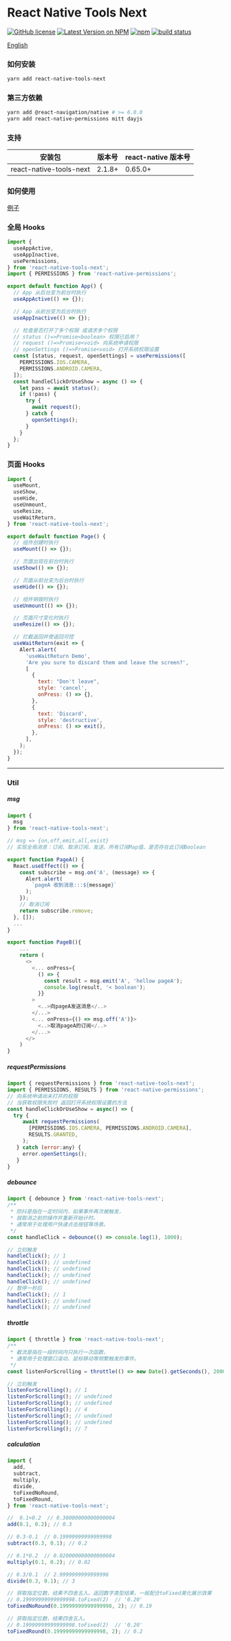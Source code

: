 # React Native Tools Next

[![GitHub license](https://img.shields.io/badge/license-MIT-blue.svg)](https://github.com/name-q/react-native-tools-next/blob/master/LICENSE)
[![Latest Version on NPM](https://img.shields.io/npm/v/react-native-tools-next.svg)](https://npmjs.com/package/react-native-tools-next)
[![npm](https://img.shields.io/npm/dt/react-native-tools-next.svg)](https://www.npmjs.com/package/react-native-tools-next)
[![build status](https://github.com/name-q/react-native-tools-next/actions/workflows/test.yml/badge.svg?branch=master)](https://github.com/name-q/react-native-tools-next/actions/workflows/test.yml)

[English](./README.md)

### 如何安装

```sh
yarn add react-native-tools-next
```

### 第三方依赖

```sh
yarn add @react-navigation/native # >= 6.0.0
yarn add react-native-permissions mitt dayjs
```

### 支持

| 安装包                  | 版本号 | react-native 版本号 |
| ----------------------- | ------ | ------------------- |
| react-native-tools-next | 2.1.8+ | 0.65.0+             |

### 如何使用

[例子](https://github.com/Chooin/react-native-tools-next-example)

### 全局 Hooks

```js
import {
  useAppActive,
  useAppInactive,
  usePermissions,
} from 'react-native-tools-next';
import { PERMISSIONS } from 'react-native-permissions';

export default function App() {
  // App 从后台变为前台时执行
  useAppActive(() => {});

  // App 从前台变为后台时执行
  useAppInactive(() => {});

  // 检查是否打开了多个权限 或请求多个权限
  // status ()=>Promise<boolean> 权限已启用？
  // request ()=>Promise<void> 向系统申请权限
  // openSettings ()=>Promise<void> 打开系统权限设置
  const [status, request, openSettings] = usePermissions([
    PERMISSIONS.IOS.CAMERA,
    PERMISSIONS.ANDROID.CAMERA,
  ]);
  const handleClickOrUseShow = async () => {
    let pass = await status();
    if (!pass) {
      try {
        await request();
      } catch {
        openSettings();
      }
    }
  };
}
```

### 页面 Hooks

```js
import {
  useMount,
  useShow,
  useHide,
  useUnmount,
  useResize,
  useWaitReturn,
} from 'react-native-tools-next';

export default function Page() {
  // 组件创建时执行
  useMount(() => {});

  // 页面出现在前台时执行
  useShow(() => {});

  // 页面从前台变为后台时执行
  useHide(() => {});

  // 组件销毁时执行
  useUnmount(() => {});

  // 页面尺寸变化时执行
  useResize(() => {});

  // 拦截返回并使返回可控
  useWaitReturn(exit => {
    Alert.alert(
      'useWaitReturn Demo',
      'Are you sure to discard them and leave the screen?',
      [
        {
          text: "Don't leave",
          style: 'cancel',
          onPress: () => {},
        },
        {
          text: 'Discard',
          style: 'destructive',
          onPress: () => exit(),
        },
      ],
    );
  });
}
```

---

### Util

##### **msg**

```js
import {
  msg
} from 'react-native-tools-next';

// msg => {on,off,emit,all,exist}
// 实现全局消息：订阅、取消订阅、发送、所有订阅Map值、是否存在此订阅Boolean

export function PageA() {
  React.useEffect(() => {
    const subscribe = msg.on('A', (message) => {
      Alert.alert(
        `pageA 收到消息:::${message}`
      );
    });
    // 取消订阅
    return subscribe.remove;
  }, []);
  ...
}

export function PageB(){
    ...
    return (
      <>
        <... onPress={
          () => {
            const result = msg.emit('A', 'hellow pageA');
            console.log(result, '< boolean');
          }}
        >
          <..>向pageA发送消息</..>
        </...>
        <... onPress={() => msg.off('A')}>
          <..>取消pageA的订阅</..>
        </...>
      </>
    )
}
```

##### requestPermissions

```js
import { requestPermissions } from 'react-native-tools-next';
import { PERMISSIONS, RESULTS } from 'react-native-permissions';
// 向系统申请尚未打开的权限
// 当获取权限失败时 返回打开系统权限设置的方法
const handleClickOrUseShow = async() => {
  try {
     await requestPermissions(
       [PERMISSIONS.IOS.CAMERA, PERMISSIONS.ANDROID.CAMERA],
       RESULTS.GRANTED,
     );
   } catch (error:any) {
     error.openSettings();
   }
}
```

##### debounce

```js
import { debounce } from 'react-native-tools-next';
/**
 * 防抖是指在一定时间内，如果事件再次被触发，
 * 就取消之前的操作并重新开始计时。
 * 通常用于处理用户快速点击按钮等场景。
 */
const handleClick = debounce(() => console.log(1), 1000);

// 立刻触发
handleClick(); // 1
handleClick(); // undefined
handleClick(); // undefined
handleClick(); // undefined
handleClick(); // undefined
// 暂停一秒后
handleClick(); // 1
handleClick(); // undefined
handleClick(); // undefined
```

##### throttle

```js
import { throttle } from 'react-native-tools-next';
/**
 * 截流是指在一段时间内只执行一次函数，
 * 通常用于处理窗口滚动、鼠标移动等频繁触发的事件。
 */
const listenForScrolling = throttle(() => new Date().getSeconds(), 2000);

// 立刻触发
listenForScrolling(); // 1
listenForScrolling(); // undefined
listenForScrolling(); // undefined
listenForScrolling(); // 4
listenForScrolling(); // undefined
listenForScrolling(); // undefined
listenForScrolling(); // 7
```

##### calculation

```js
import {
  add,
  subtract,
  multiply,
  divide,
  toFixedNoRound,
  toFixedRound,
} from 'react-native-tools-next';

//  0.1+0.2  // 0.30000000000000004
add(0.1, 0.2); // 0.3

// 0.3-0.1  // 0.19999999999999998
subtract(0.3, 0.1); // 0.2

// 0.1*0.2  // 0.020000000000000004
multiply(0.1, 0.2); // 0.02

// 0.3/0.1  // 2.9999999999999996
divide(0.3, 0.1); // 3

// 获取指定位数，结果不四舍五入。返回数字类型结果，一般配合toFixed美化展示效果
// 0.19999999999999998.toFixed(2)  // '0.20'
toFixedNoRound(0.19999999999999998, 2); // 0.19

// 获取指定位数，结果四舍五入。
// 0.19999999999999998.toFixed(2)  // '0.20'
toFixedRound(0.19999999999999998, 2); // 0.2
```
